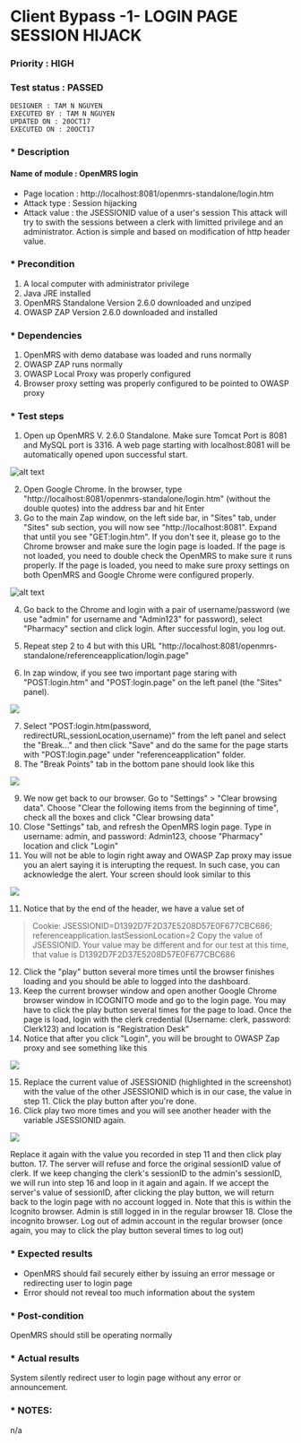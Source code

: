 # Client Bypass -1- LOGIN PAGE SESSION HIJACK
### Priority : HIGH
### Test status : PASSED
`DESIGNER : TAM N NGUYEN` <br/>
`EXECUTED BY : TAM N NGUYEN` <br/>
`UPDATED ON : 20OCT17` <br/>
`EXECUTED ON : 20OCT17` <br/>

### * Description
#### Name of module : OpenMRS login
+ Page location : http://localhost:8081/openmrs-standalone/login.htm
+ Attack type : Session hijacking
+ Attack value : the JSESSIONID value of a user's session
This attack will try to swith the sessions between a clerk with limitted privilege and an administrator. Action is simple and based on modification of http header value.

### * Precondition
1. A local computer with administrator privilege
2. Java JRE installed
3. OpenMRS Standalone Version 2.6.0 downloaded and unziped
4. OWASP ZAP Version 2.6.0 downloaded and installed

### * Dependencies
1. OpenMRS with demo database was loaded and runs normally
2. OWASP ZAP runs normally
3. OWASP Local Proxy was properly configured
4. Browser proxy setting was properly configured to be pointed to OWASP proxy

### * Test steps
1. Open up OpenMRS V. 2.6.0 Standalone. Make sure Tomcat Port is 8081 and MySQL port is 3316. A web page starting with localhost:8081 will be automatically opened upon successful start.

![alt text](https://github.com/genterist/openMRS-Security/blob/master/3-Analysis/images/portSettings.png)

2. Open Google Chrome. In the browser, type "http://localhost:8081/openmrs-standalone/login.htm" (without the double quotes) into the address bar and hit Enter
3. Go to the main Zap window, on the left side bar, in "Sites" tab, under "Sites" sub section, you will now see "http://localhost:8081". Expand that until you see "GET:login.htm". If you don't see it, please go to the Chrome browser and make sure the login page is loaded. If the page is not loaded, you need to double check the OpenMRS to make sure it runs properly. If the page is loaded, you need to make sure proxy settings on both OpenMRS and Google Chrome were configured properly.

![alt text](https://github.com/genterist/openMRS-Security/blob/master/3-Analysis/images/sitesLoaded.png)

4. Go back to the Chrome and login with a pair of username/password (we use "admin" for username and "Admin123" for password), select "Pharmacy" section and click login. After successful login, you log out.
5. Repeat step 2 to 4 but with this URL "http://localhost:8081/openmrs-standalone/referenceapplication/login.page"

6. In zap window, if you see two important page staring with "POST:login.htm" and "POST:login.page" on the left panel (the "Sites" panel).

![](https://github.com/genterist/openMRS-Security/blob/master/3-Analysis/images/sites.png)

7. Select "POST:login.htm(password, redirectURL,sessionLocation,username)" from the left panel and select the "Break..." and then click "Save" and do the same for the page starts with "POST:login.page" under "referenceapplication" folder. 
8. The "Break Points" tab in the bottom pane should look like this

![](https://github.com/genterist/openMRS-Security/blob/master/3-Analysis/images/breakpoints-login.png)

9. We now get back to our browser. Go to "Settings" > "Clear browsing data". Choose "Clear the following items from the beginning of time", check all the boxes and click "Clear browsing data"
10. Close "Settings" tab, and refresh the OpenMRS login page. Type in username: admin, and password: Admin123, choose "Pharmacy" location and click "Login"
10. You will not be able to login right away and OWASP Zap proxy may issue you an alert saying it is interupting the request. In such case, you can acknowledge the alert. Your screen should look similar to this

![](https://github.com/genterist/openMRS-Security/blob/master/3-Analysis/images/interup1.png)

11. Notice that by the end of the header, we have a value set of 
> Cookie: JSESSIONID=D1392D7F2D37E5208D57E0F677CBC686; referenceapplication.lastSessionLocation=2
Copy the value of JSESSIONID. Your value may be different and for our test at this time, that value is D1392D7F2D37E5208D57E0F677CBC686
12. Click the "play" button several more times until the browser finishes loading and you should be able to logged into the dashboard.
13. Keep the current browser window and open another Google Chrome browser window in ICOGNITO mode and go to the login page. You may have to click the play button several times for the page to load. Once the page is load, login with the clerk credential (Username: clerk, password: Clerk123) and location is "Registration Desk"
14. Notice that after you click "Login", you will be brought to OWASP Zap proxy and see something like this

![](https://github.com/genterist/openMRS-Security/blob/master/3-Analysis/images/interup2.png)

15. Replace the current value of JSESSIONID (highlighted in the screenshot) with the value of the other JSESSIONID which is in our case, the value in step 11. Click the play button after you're done.
16. Click play two more times and you will see another header with the variable JSESSIONID again.

![](https://github.com/genterist/openMRS-Security/blob/master/3-Analysis/images/interup3.png)

Replace it again with the value you recorded in step 11 and then click play button.
17. The server will refuse and force the original sessionID value of clerk. If we keep changing the clerk's sessionID to the admin's sessionID, we will run into step 16 and loop in it again and again. If we accept the server's value of sessionID, after clicking the play button, we will return back to the login page with no account logged in. Note that this is within the Icognito browser. Admin is still logged in in the regular browser
18. Close the incognito browser. Log out of admin account in the regular browser (once again, you may to click the play button several times to log out)

### * Expected results
+ OpenMRS should fail securely either by issuing an error message or redirecting user to login page
+ Error should not reveal too much information about the system

### * Post-condition
OpenMRS should still be operating normally

### * Actual results
System silently redirect user to login page without any error or announcement.

### * NOTES:
n/a